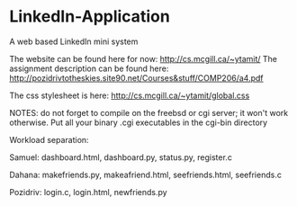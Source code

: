# LinkedIn-Application
A web based LinkedIn mini system

The website can be found here for now: http://cs.mcgill.ca/~ytamit/ 
The assignment description can be found here:
http://pozidrivtotheskies.site90.net/Courses&stuff/COMP206/a4.pdf

The css stylesheet is here: http://cs.mcgill.ca/~ytamit/global.css

NOTES: do not forget to compile on the freebsd or cgi server; it won't work otherwise.
Put all your binary .cgi executables in the cgi-bin directory

Workload separation: 

Samuel: dashboard.html, dashboard.py, status.py, register.c

Dahana: makefriends.py, makeafriend.html, seefriends.html, seefriends.c

Pozidriv: login.c, login.html, newfriends.py
